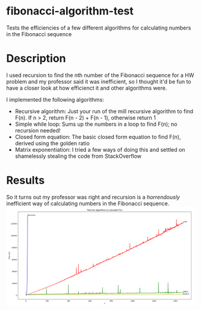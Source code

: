 # fibonacci-algorithm-test
Tests the efficiencies of a few different algorithms for calculating numbers in the Fibonacci sequence

# Description
I used recursion to find the nth number of the Fibonacci sequence for a HW problem and my professor said it was inefficient, so I thought it'd be fun 
to have a closer look at how efficienct it and other algorithms were.

I implemented the following algorithms:
* Recursive algorithm: Just your run of the mill recursive algorithm to find F(n). If n > 2, return F(n - 2) + F(n - 1), otherwise return 1
* Simple while loop: Sums up the numbers in a loop to find F(n); no recursion needed!
* Closed form equation: The basic closed form equation to find F(n), derived using the golden ratio
* Matrix exponentiation: I tried a few ways of doing this and settled on shamelessly stealing the code from StackOverflow

# Results
So it turns out my professor was right and recursion is a _horrendously_ inefficient way of calculating numbers in the Fibonacci sequence.
![results](https://github.com/mclarty3/fibonacci-algorithm-test/blob/master/results.png?raw=true)
